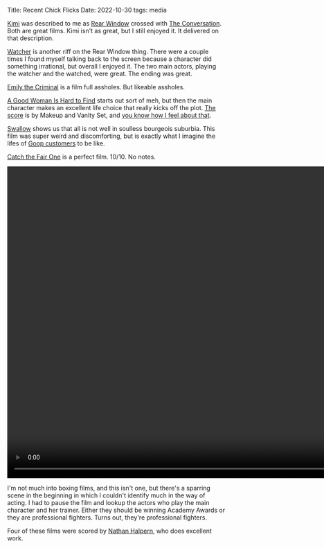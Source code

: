 Title: Recent Chick Flicks
Date: 2022-10-30
tags: media

[Kimi](https://www.imdb.com/title/tt14128670/) was described to me as [Rear Window](https://www.imdb.com/title/tt0047396/) crossed with [The Conversation](https://www.imdb.com/title/tt0071360/). Both are great films. Kimi isn't as great, but I still enjoyed it. It delivered on that description.

[Watcher](https://www.imdb.com/title/tt12004038/) is another riff on the Rear Window thing. There were a couple times I found myself talking back to the screen because a character did something irrational, but overall I enjoyed it. The two main actors, playing the watcher and the watched, were great. The ending was great.

[Emily the Criminal](https://www.imdb.com/title/tt15255876/) is a film full assholes. But likeable assholes.

[A Good Woman Is Hard to Find](https://www.imdb.com/title/tt6624144/) starts out sort of meh, but then the main character makes an excellent life choice that really kicks off the plot. [The score](https://matthewpusti.bandcamp.com/album/a-good-woman-is-hard-to-find-original-motion-picture-soundtrack) is by Makeup and Vanity Set, and [you know how I feel about that](/2021/11/recent-tech-noir/).

[Swallow](https://www.imdb.com/title/tt8372298/) shows us that all is not well in soulless bourgeois suburbia. This film was super weird and discomforting, but is exactly what I imagine the lifes of [Goop customers](https://www.theatlantic.com/health/archive/2019/08/what-goop-really-sells-women/596773/) to be like.

[Catch the Fair One](https://www.imdb.com/title/tt11304504/) is a perfect film. 10/10. No notes.

<video width="1280" height="720" controls>
    <source src="/media/video/catch_the_fair_one-sparring.webm" type="video/webm">
    Your browser does not support the video tag.
</video>

I'm not much into boxing films, and this isn't one, but there's a sparring scene in the beginning in which I couldn't identify much in the way of acting. I had to pause the film and lookup the actors who play the main character and her trainer. Either they should be winning Academy Awards or they are professional fighters. Turns out, they're professional fighters.

Four of these films were scored by [Nathan Halpern](http://www.copticonmusic.com/), who does excellent work.
